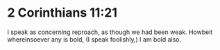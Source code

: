 # 2 Corinthians 11:21

I speak as concerning reproach, as though we had been weak. Howbeit whereinsoever any is bold, (I speak foolishly,) I am bold also.